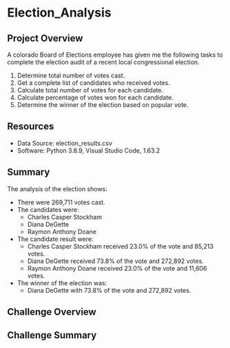 # Election_Analysis

## Project Overview
A colorado Board of Elections employee has given me the following tasks to complete the election audit of a recent local congressional election.

1. Determine total number of votes cast.
2. Get a complete list of candidates who received votes.
3. Calculate total number of votes for each candidate.
4. Calculate percentage of votes won for each candidate.
5. Determine the winner of the election based on popular vote.

## Resources
- Data Source: election_results.csv
- Software: Python 3.8.9, Visual Studio Code, 1.63.2

## Summary
The analysis of the election shows:
- There were 269,711 votes cast.
- The candidates were:
    - Charles Casper Stockham
    - Diana DeGette
    - Raymon Anthony Doane
- The candidate result were:
    - Charles Casper Stockham received 23.0% of the vote and 85,213 votes.
    - Diana DeGette received 73.8% of the vote and 272,892 votes.
    - Raymon Anthony Doane received 23.0% of the vote and 11,606 votes.
- The winner of the election was:
    - Diana DeGette with 73.8% of the vote and 272,892 votes.
    
## Challenge Overview

## Challenge Summary
